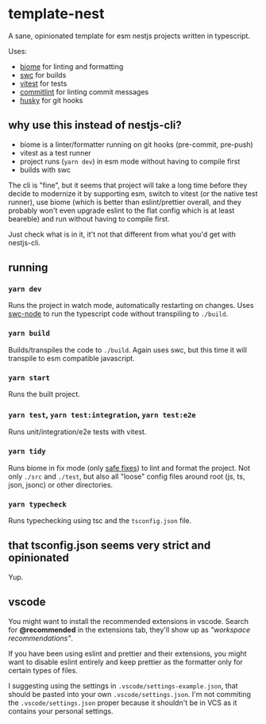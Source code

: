 # template-nest

A sane, opinionated template for esm nestjs projects written in typescript.

Uses:

- [biome](https://github.com/biomejs/biome) for linting and formatting
- [swc](https://github.com/swc-project/swc) for builds
- [vitest](https://github.com/vitest-dev/vitest) for tests
- [commitlint](https://github.com/conventional-changelog/commitlint) for linting commit messages
- [husky](https://github.com/typicode/husky) for git hooks

## why use this instead of nestjs-cli?

- biome is a linter/formatter running on git hooks (pre-commit, pre-push)
- vitest as a test runner
- project runs (`yarn dev`) in esm mode without having to compile first
- builds with swc

The cli is "fine", but it seems that project will take a long time before they decide to modernize it by supporting esm, switch to vitest (or the native test runner), use biome (which is better than eslint/prettier overall, and they probably won't even upgrade eslint to the flat config which is at least beareble) and run without having to compile first.

Just check what is in it, it't not that different from what you'd get with nestjs-cli.

## running

### `yarn dev`

Runs the project in watch mode, automatically restarting on changes. Uses [swc-node](https://github.com/swc-project/swc-node) to run the typescript code without transpiling to `./build`.

### `yarn build`

Builds/transpiles the code to `./build`. Again uses swc, but this time it will transpile to esm compatible javascript.

### `yarn start`

Runs the built project.

### `yarn test`, `yarn test:integration`, `yarn test:e2e`

Runs unit/integration/e2e tests with vitest.

### `yarn tidy`

Runs biome in fix mode (only [safe fixes](https://biomejs.dev/linter/#safe-fixes)) to lint and format the project. Not only `./src` and `./test`, but also all "loose" config files around root (js, ts, json, jsonc) or other directories.

### `yarn typecheck`

Runs typechecking using tsc and the `tsconfig.json` file.

## that tsconfig.json seems very strict and opinionated

Yup.

## vscode

You might want to install the recommended extensions in vscode. Search for **@recommended** in the extensions tab, they'll show up as _"workspace recommendations"_.

If you have been using eslint and prettier and their extensions, you might want to disable eslint entirely and keep prettier as the formatter only for certain types of files.

I suggesting using the settings in `.vscode/settings-example.json`, that should be pasted into your own `.vscode/settings.json`. I'm not commiting the `.vscode/settings.json` proper because it shouldn't be in VCS as it contains your personal settings.
